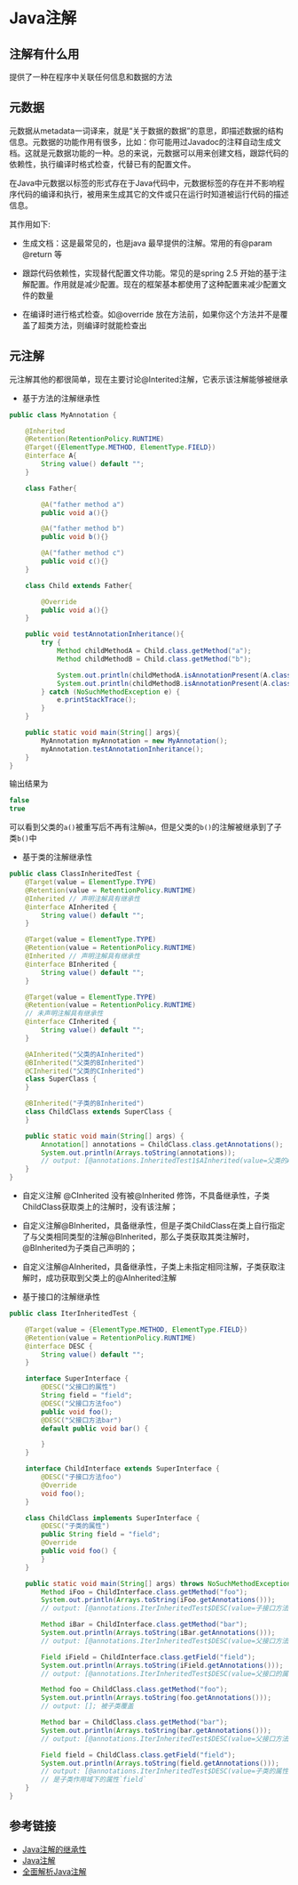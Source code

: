 # Java注解

## 注解有什么用

提供了一种在程序中关联任何信息和数据的方法

## 元数据

元数据从metadata一词译来，就是“关于数据的数据”的意思，即描述数据的结构信息。元数据的功能作用有很多，比如：你可能用过Javadoc的注释自动生成文档。这就是元数据功能的一种。总的来说，元数据可以用来创建文档，跟踪代码的依赖性，执行编译时格式检查，代替已有的配置文件。

在Java中元数据以标签的形式存在于Java代码中，元数据标签的存在并不影响程序代码的编译和执行，被用来生成其它的文件或只在运行时知道被运行代码的描述信息。

其作用如下:

* 生成文档：这是最常见的，也是java 最早提供的注解。常用的有@param @return 等

* 跟踪代码依赖性，实现替代配置文件功能。常见的是spring 2.5 开始的基于注解配置。作用就是减少配置。现在的框架基本都使用了这种配置来减少配置文件的数量

* 在编译时进行格式检查。如@override 放在方法前，如果你这个方法并不是覆盖了超类方法，则编译时就能检查出

## 元注解

元注解其他的都很简单，现在主要讨论@Interited注解，它表示该注解能够被继承

* 基于方法的注解继承性

```java
public class MyAnnotation {

    @Inherited
    @Retention(RetentionPolicy.RUNTIME)
    @Target({ElementType.METHOD, ElementType.FIELD})
    @interface A{
        String value() default "";
    }

    class Father{

        @A("father method a")
        public void a(){}

        @A("father method b")
        public void b(){}

        @A("father method c")
        public void c(){}
    }

    class Child extends Father{

        @Override
        public void a(){}
    }

    public void testAnnotationInheritance(){
        try {
            Method childMethodA = Child.class.getMethod("a");
            Method childMethodB = Child.class.getMethod("b");

            System.out.println(childMethodA.isAnnotationPresent(A.class));
            System.out.println(childMethodB.isAnnotationPresent(A.class));
        } catch (NoSuchMethodException e) {
            e.printStackTrace();
        }
    }

    public static void main(String[] args){
        MyAnnotation myAnnotation = new MyAnnotation();
        myAnnotation.testAnnotationInheritance();
    }
}
```

输出结果为

```java
false
true
```

可以看到父类的`a()`被重写后不再有注解`@A`，但是父类的`b()`的注解被继承到了子类`b()`中

* 基于类的注解继承性

```java
public class ClassInheritedTest {
    @Target(value = ElementType.TYPE)
    @Retention(value = RetentionPolicy.RUNTIME)
    @Inherited // 声明注解具有继承性
    @interface AInherited {
        String value() default "";
    }

    @Target(value = ElementType.TYPE)
    @Retention(value = RetentionPolicy.RUNTIME)
    @Inherited // 声明注解具有继承性
    @interface BInherited {
        String value() default "";
    }

    @Target(value = ElementType.TYPE)
    @Retention(value = RetentionPolicy.RUNTIME)
    // 未声明注解具有继承性
    @interface CInherited {
        String value() default "";
    }

    @AInherited("父类的AInherited")
    @BInherited("父类的BInherited")
    @CInherited("父类的CInherited")
    class SuperClass {
    }

    @BInherited("子类的BInherited")
    class ChildClass extends SuperClass {
    }

    public static void main(String[] args) {
        Annotation[] annotations = ChildClass.class.getAnnotations();
        System.out.println(Arrays.toString(annotations));
        // output: [@annotations.InheritedTest1$AInherited(value=父类的AInherited), @annotations.InheritedTest1$BInherited(value=子类的BInherited)]
    }
}

```

* 自定义注解 @CInherited 没有被@Inherited 修饰，不具备继承性，子类ChildClass获取类上的注解时，没有该注解；
* 自定义注解@BInherited，具备继承性，但是子类ChildClass在类上自行指定了与父类相同类型的注解@BInherited，那么子类获取其类注解时，@BInherited为子类自己声明的；
* 自定义注解@AInherited，具备继承性，子类上未指定相同注解，子类获取注解时，成功获取到父类上的@AInherited注解

* 基于接口的注解继承性

```java
public class IterInheritedTest {

    @Target(value = {ElementType.METHOD, ElementType.FIELD})
    @Retention(value = RetentionPolicy.RUNTIME)
    @interface DESC {
        String value() default "";
    }

    interface SuperInterface {
        @DESC("父接口的属性")
        String field = "field";
        @DESC("父接口方法foo")
        public void foo();
        @DESC("父接口方法bar")
        default public void bar() {

        }
    }

    interface ChildInterface extends SuperInterface {
        @DESC("子接口方法foo")
        @Override
        void foo();
    }

    class ChildClass implements SuperInterface {
        @DESC("子类的属性")
        public String field = "field";
        @Override
        public void foo() {
        }
    }

    public static void main(String[] args) throws NoSuchMethodException, NoSuchFieldException {
        Method iFoo = ChildInterface.class.getMethod("foo");
        System.out.println(Arrays.toString(iFoo.getAnnotations()));
        // output: [@annotations.IterInheritedTest$DESC(value=子接口方法foo)]

        Method iBar = ChildInterface.class.getMethod("bar");
        System.out.println(Arrays.toString(iBar.getAnnotations()));
        // output: [@annotations.IterInheritedTest$DESC(value=父接口方法bar)]

        Field iField = ChildInterface.class.getField("field");
        System.out.println(Arrays.toString(iField.getAnnotations()));
        // output: [@annotations.IterInheritedTest$DESC(value=父接口的属性)]

        Method foo = ChildClass.class.getMethod("foo");
        System.out.println(Arrays.toString(foo.getAnnotations()));
        // output: []; 被子类覆盖

        Method bar = ChildClass.class.getMethod("bar");
        System.out.println(Arrays.toString(bar.getAnnotations()));
        // output: [@annotations.IterInheritedTest$DESC(value=父接口方法bar)]

        Field field = ChildClass.class.getField("field");
        System.out.println(Arrays.toString(field.getAnnotations()));
        // output: [@annotations.IterInheritedTest$DESC(value=子类的属性)]
        // 是子类作用域下的属性`field`
    }
}
```

## 参考链接

* [Java注解的继承性](https://www.jianshu.com/p/a848655d478e)
* [Java注解](https://segmentfault.com/a/1190000019887623?utm_source=tag-newest)
* [全面解析Java注解](https://www.jianshu.com/p/efa3533e61e7)
